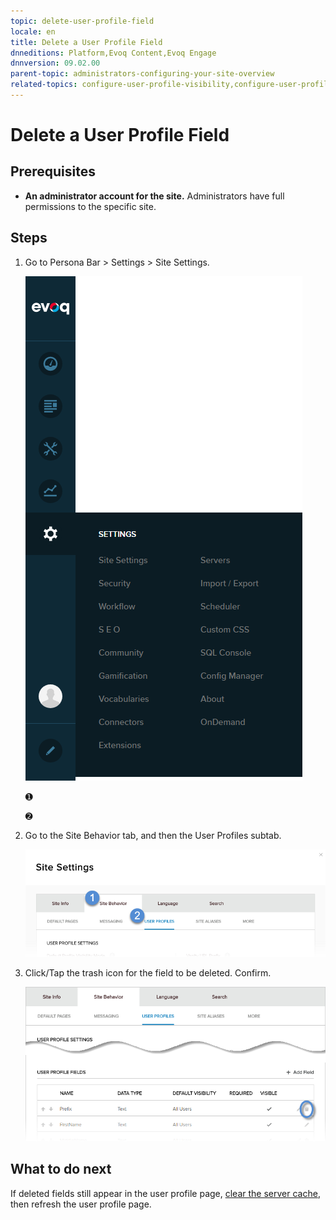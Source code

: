 ```yaml
---
topic: delete-user-profile-field
locale: en
title: Delete a User Profile Field
dnneditions: Platform,Evoq Content,Evoq Engage
dnnversion: 09.02.00
parent-topic: administrators-configuring-your-site-overview
related-topics: configure-user-profile-visibility,configure-user-profile-vanity-url,add-user-profile-field,edit-user-profile-field,organize-user-profile-fields
---
```


# Delete a User Profile Field

## Prerequisites

*   **An administrator account for the site.** Administrators have full permissions to the specific site.

## Steps

1.  Go to Persona Bar \> Settings \> Site Settings.
    
    ![Persona Bar > Settings > Site Settings](img/scr-pbar-host-Settings-E91.png)
    
    ➊
    
    ➋
    
2.  Go to the Site Behavior tab, and then the User Profiles subtab.
    
    ![Site Behavior > User Profiles](img/scr-pbtabs-host-Settings-SiteSettings-SiteBehavior-UserProfiles-E90.png)
    
3.  Click/Tap the trash icon for the field to be deleted. Confirm.
    
      
    
    ![Site Settings > Site Behavior > User Profiles > User Profile Fields > Delete](img/scr-SiteSettings-SiteBehavior-UserProfiles-UserProfileFields-Delete-E90.png)
    
      
    

## What to do next

If deleted fields still appear in the user profile page, [clear the server cache](clear-cache), then refresh the user profile page.